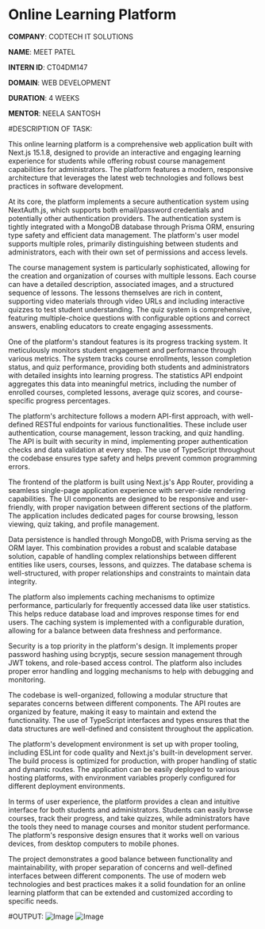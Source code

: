 # Online Learning Platform

**COMPANY**: CODTECH IT SOLUTIONS

**NAME**: MEET PATEL

**INTERN ID**: CT04DM147

**DOMAIN**: WEB DEVELOPMENT 

**DURATION**: 4 WEEKS

**MENTOR**: NEELA SANTOSH

#DESCRIPTION OF TASK:

This online learning platform is a comprehensive web application built with Next.js 15.1.8, designed to provide an interactive and engaging learning experience for students while offering robust course management capabilities for administrators. The platform features a modern, responsive architecture that leverages the latest web technologies and follows best practices in software development.

At its core, the platform implements a secure authentication system using NextAuth.js, which supports both email/password credentials and potentially other authentication providers. The authentication system is tightly integrated with a MongoDB database through Prisma ORM, ensuring type safety and efficient data management. The platform's user model supports multiple roles, primarily distinguishing between students and administrators, each with their own set of permissions and access levels.

The course management system is particularly sophisticated, allowing for the creation and organization of courses with multiple lessons. Each course can have a detailed description, associated images, and a structured sequence of lessons. The lessons themselves are rich in content, supporting video materials through video URLs and including interactive quizzes to test student understanding. The quiz system is comprehensive, featuring multiple-choice questions with configurable options and correct answers, enabling educators to create engaging assessments.

One of the platform's standout features is its progress tracking system. It meticulously monitors student engagement and performance through various metrics. The system tracks course enrollments, lesson completion status, and quiz performance, providing both students and administrators with detailed insights into learning progress. The statistics API endpoint aggregates this data into meaningful metrics, including the number of enrolled courses, completed lessons, average quiz scores, and course-specific progress percentages.

The platform's architecture follows a modern API-first approach, with well-defined RESTful endpoints for various functionalities. These include user authentication, course management, lesson tracking, and quiz handling. The API is built with security in mind, implementing proper authentication checks and data validation at every step. The use of TypeScript throughout the codebase ensures type safety and helps prevent common programming errors.

The frontend of the platform is built using Next.js's App Router, providing a seamless single-page application experience with server-side rendering capabilities. The UI components are designed to be responsive and user-friendly, with proper navigation between different sections of the platform. The application includes dedicated pages for course browsing, lesson viewing, quiz taking, and profile management.

Data persistence is handled through MongoDB, with Prisma serving as the ORM layer. This combination provides a robust and scalable database solution, capable of handling complex relationships between different entities like users, courses, lessons, and quizzes. The database schema is well-structured, with proper relationships and constraints to maintain data integrity.

The platform also implements caching mechanisms to optimize performance, particularly for frequently accessed data like user statistics. This helps reduce database load and improves response times for end users. The caching system is implemented with a configurable duration, allowing for a balance between data freshness and performance.

Security is a top priority in the platform's design. It implements proper password hashing using bcryptjs, secure session management through JWT tokens, and role-based access control. The platform also includes proper error handling and logging mechanisms to help with debugging and monitoring.

The codebase is well-organized, following a modular structure that separates concerns between different components. The API routes are organized by feature, making it easy to maintain and extend the functionality. The use of TypeScript interfaces and types ensures that the data structures are well-defined and consistent throughout the application.

The platform's development environment is set up with proper tooling, including ESLint for code quality and Next.js's built-in development server. The build process is optimized for production, with proper handling of static and dynamic routes. The application can be easily deployed to various hosting platforms, with environment variables properly configured for different deployment environments.

In terms of user experience, the platform provides a clean and intuitive interface for both students and administrators. Students can easily browse courses, track their progress, and take quizzes, while administrators have the tools they need to manage courses and monitor student performance. The platform's responsive design ensures that it works well on various devices, from desktop computers to mobile phones.

The project demonstrates a good balance between functionality and maintainability, with proper separation of concerns and well-defined interfaces between different components. The use of modern web technologies and best practices makes it a solid foundation for an online learning platform that can be extended and customized according to specific needs.

#OUTPUT:
![Image](https://github.com/user-attachments/assets/cc83a820-a3f4-46d0-a9ea-363beb17b549)
![Image](https://github.com/user-attachments/assets/5f3a97d0-d84e-404a-8542-5293444a5638)
